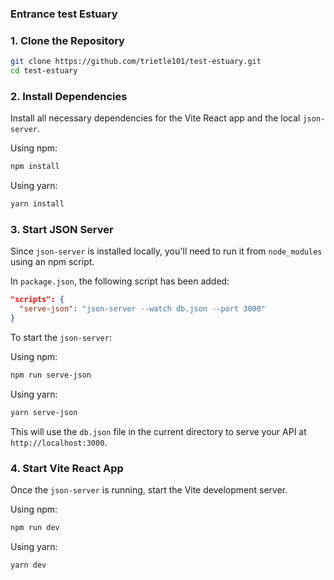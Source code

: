 ### Entrance test Estuary

### 1. Clone the Repository

```bash
git clone https://github.com/trietle101/test-estuary.git
cd test-estuary
```

### 2. Install Dependencies

Install all necessary dependencies for the Vite React app and the local `json-server`.

Using npm:

```bash
npm install
```

Using yarn:

```bash
yarn install
```

### 3. Start JSON Server

Since `json-server` is installed locally, you'll need to run it from `node_modules` using an npm script.

In `package.json`, the following script has been added:

```json
"scripts": {
  "serve-json": "json-server --watch db.json --port 3000"
}
```

To start the `json-server`:

Using npm:

```bash
npm run serve-json
```

Using yarn:

```bash
yarn serve-json
```

This will use the `db.json` file in the current directory to serve your API at `http://localhost:3000`.

### 4. Start Vite React App

Once the `json-server` is running, start the Vite development server.

Using npm:

```bash
npm run dev
```

Using yarn:

```bash
yarn dev
```
